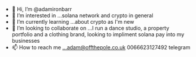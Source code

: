 - 👋 Hi, I’m @adamironbarr
- 👀 I’m interested in ...solana network and crypto in general
- 🌱 I’m currently learning ...about crypto as I'm new
- 💞️ I’m looking to collaborate on ...I run a dance studio, a property portfolio and a clothing brand, looking to impliment solana pay into my businesses
- 📫 How to reach me ...adam@offthepole.co.uk 0066623127492 telegram 

<!---
adamironbarr/adamironbarr is a ✨ special ✨ repository because its `README.md` (this file) appears on your GitHub profile.
You can click the Preview link to take a look at your changes.
--->
